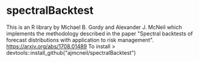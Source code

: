 # spectralBacktest
This is an R library by Michael B. Gordy and Alexander J. McNeil which implements the methodology described in the paper "Spectral backtests of forecast distributions with application to risk management".
https://arxiv.org/abs/1708.01489
To install >  devtools::install_github("ajmcneil/spectralBacktest")

